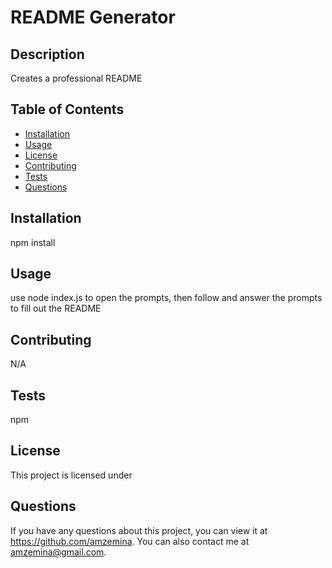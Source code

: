 
  # README Generator

  ## Description
  Creates a professional README

  ## Table of Contents
  * [Installation](#installation)
  * [Usage](#usage)
  * [License](#license)
  * [Contributing](#contributing)
  * [Tests](#tests)
  * [Questions](#questions)

  ## Installation
  npm install

  ## Usage
  use node index.js to open the prompts, then follow and answer the prompts to fill out the README

  ## Contributing
  N/A

  ## Tests
  npm

  ## License 
  This project is licensed under 

  ## Questions
  If you have any questions about this project, you can view it at https://github.com/amzemina. You can also contact me at amzemina@gmail.com. 
  
